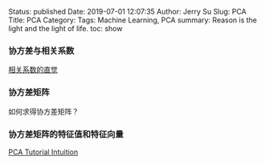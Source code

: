 Status: published
Date: 2019-07-01 12:07:35
Author: Jerry Su
Slug: PCA
Title: PCA
Category: 
Tags: Machine Learning, PCA
summary: Reason is the light and the light of life.
toc: show

### 协方差与相关系数

[相关系数的直觉](https://www.zhihu.com/question/20852004/answer/134902061)

### 协方差矩阵

如何求得协方差矩阵？

### 协方差矩阵的特征值和特征向量

[PCA Tutorial Intuition](https://www.cs.princeton.edu/picasso/mats/PCA-Tutorial-Intuition_jp.pdf)
